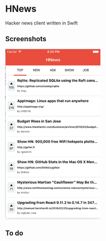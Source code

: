 # HNews
Hacker news client written in Swift

## Screenshots

<img src="https://raw.githubusercontent.com/abatjarg/HNews/master/HNews/main.png" width="300">

## To do


